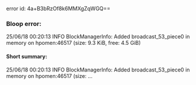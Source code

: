 error id: 4a+B3bRzOf8k6MMXgZqWGQ==
### Bloop error:

25/06/18 00:20:13 INFO BlockManagerInfo: Added broadcast_53_piece0 in memory on hpomen:46517 (size: 9.3 KiB, free: 4.5 GiB)
#### Short summary: 

25/06/18 00:20:13 INFO BlockManagerInfo: Added broadcast_53_piece0 in memory on hpomen:46517 (size: ...